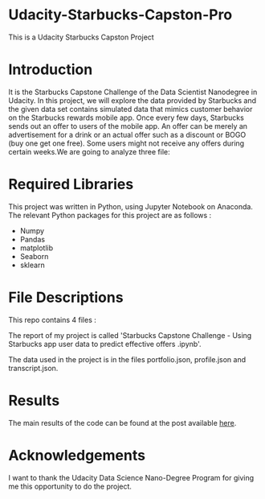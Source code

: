 # Udacity-Starbucks-Capston-Pro
This is a Udacity Starbucks Capston Project

# Introduction
It is the Starbucks Capstone Challenge of the Data Scientist Nanodegree in Udacity. In this project, we will explore the data provided by Starbucks and the given data set contains simulated data that mimics customer behavior on the Starbucks rewards mobile app. Once every few days, Starbucks sends out an offer to users of the mobile app. An offer can be merely an advertisement for a drink or an actual offer such as a discount or BOGO (buy one get one free). Some users might not receive any offers during certain weeks.We are going to analyze three file:
   
# Required Libraries
This project was written in Python, using Jupyter Notebook on Anaconda. The relevant Python packages for this project are as follows :

  * Numpy
  * Pandas
  * matplotlib
  * Seaborn
  * sklearn
  
# File Descriptions
This repo contains 4 files :  

The report of my project is called 'Starbucks Capstone Challenge - Using Starbucks app user data to predict effective offers .ipynb'.

The data used in the project is in the files portfolio.json, profile.json and transcript.json.
 
# Results
The main results of the code can be found at the post available [here](https://medium.com/@rabhimanyu509/starbucks-project-9ca045b6a66c).
  
# Acknowledgements
I want to thank the Udacity Data Science Nano-Degree Program for giving me this opportunity to do the project.

  

